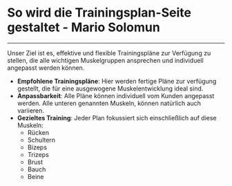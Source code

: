 # So wird die Trainingsplan-Seite gestaltet - Mario Solomun
---

Unser Ziel ist es, effektive und flexible Trainingspläne zur Verfügung zu stellen, die alle wichtigen Muskelgruppen ansprechen und individuell angepasst werden können.


- **Empfohlene Trainingspläne**: Hier werden fertige Pläne zur verfügung gestellt, die für eine ausgewogene Muskelentwicklung ideal sind. 
- **Anpassbarkeit**: Alle Pläne können individuell vom Kunden angepasst werden. Alle unteren genannten Muskeln, können natürlich auch variieren.
- **Gezieltes Training**: Jeder Plan fokussiert sich einschließlich auf diese Muskeln:
  - Rücken
  - Schultern
  - Bizeps
  - Trizeps
  - Brust
  - Bauch
  - Beine